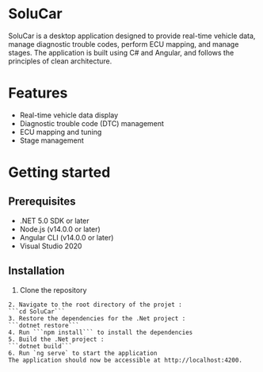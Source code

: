# SoluCar

SoluCar is a desktop application designed to provide real-time vehicle data, manage diagnostic trouble codes, perform ECU mapping, and manage stages. The application is built using C# and Angular, and follows the principles of clean architecture.

# Features

* Real-time vehicle data display
* Diagnostic trouble code (DTC) management
* ECU mapping and tuning
* Stage management

# Getting started
## Prerequisites
* .NET 5.0 SDK or later
* Node.js (v14.0.0 or later)
* Angular CLI (v14.0.0 or later)
* Visual Studio 2020

## Installation
1. Clone the repository
```git clone https://github.com/karolinaklak/SoluCar.git
2. Navigate to the root directory of the projet : 
```cd SoluCar```
3. Restore the dependencies for the .Net project : 
```dotnet restore```
4. Run ```npm install``` to install the dependencies
5. Build the .Net project :
```dotnet build``` 
6. Run `ng serve` to start the application
The application should now be accessible at http://localhost:4200.

